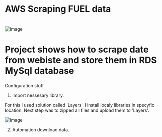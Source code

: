 # AWS Scraping FUEL data <h1> 

![image](https://user-images.githubusercontent.com/60892908/132874696-7661e6c9-394a-4720-a2b6-9b77bc634568.png)

# Project shows how to scrape date from webiste and store them in RDS MySql database <h3>
  
Configuration stuff
 1) Import nessesary library. 
  
  For this I used solution called 'Layers'. I install localy libraries in specyfic location. Next step was to zipped all files and upload them to 'Layers'.
  
![image](https://user-images.githubusercontent.com/60892908/132942955-b251649f-292d-467f-81fa-0b4b98db5df0.png)

 2) Automation download data.
  
  
  

